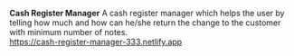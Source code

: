 <b>Cash Register Manager</b>
A cash register manager which helps the user by telling how much and how can he/she return the change to the customer with minimum number of notes.<br>
https://cash-register-manager-333.netlify.app
